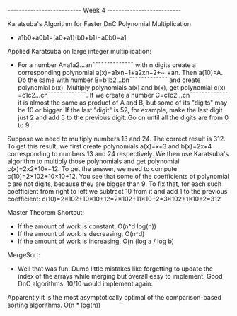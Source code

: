 -------------------------- Week 4 --------------------------

Karatsuba's Algorithm for Faster DnC Polynomial Multiplication

 * a1b0+a0b1=(a0+a1)(b0+b1)−a0b0−a1

Applied Karatsuba on large integer multiplication:

 * For a number A=a1a2…an¯¯¯¯¯¯¯¯¯¯¯¯¯¯ with n digits create a corresponding polynomial a(x)=a1xn−1+a2xn−2+⋯+an. Then a(10)=A. Do the same with number B=b1b2…bn¯¯¯¯¯¯¯¯¯¯¯¯¯ and create polynomial b(x). Multiply polynomials a(x) and b(x), get polynomial c(x) =c1c2…cn¯¯¯¯¯¯¯¯¯¯¯¯¯. If we create a number C=c1c2…cn¯¯¯¯¯¯¯¯¯¯¯¯¯, it is almost the same as product of A and B, but some of its "digits" may be 10 or bigger. If the last "digit" is 52, for example, make the last digit just 2 and add 5 to the previous digit. Go on until all the digits are from 0 to 9.

Suppose we need to multiply numbers 13 and 24. The correct result is 312. To get this result, we first create polynomials a(x)=x+3 and b(x)=2x+4 corresponding to numbers 13 and 24 respectively. We then use Karatsuba's algorithm to multiply those polynomials and get polynomial c(x)=2x2+10x+12. To get the answer, we need to compute c(10)=2×102+10×10+12. You see that some of the coefficients of polynomial c are not digits, because they are bigger than 9. To fix that, for each such coefficient from right to left we subtract 10 from it and add 1 to the previous coefficient: c(10)=2×102+10×10+12=2×102+11×10+2=3×102+1×10+2=312

Master Theorem Shortcut:
 * If the amount of work is constant, O(n^d log(n))
 * If the amount of work is decreasing, O(n^d)
 * If the amount of work is increasing, O(n (log a / log b)


MergeSort:
 * Well that was fun. Dumb little mistakes like forgetting to update the index of the arrays while merging but overall easy to implement. Good DnC algorithms. 10/10 would implement again. 

 Apparently it is the most asymptotically optimal of the comparison-based sorting algorithms. O(n * log(n))